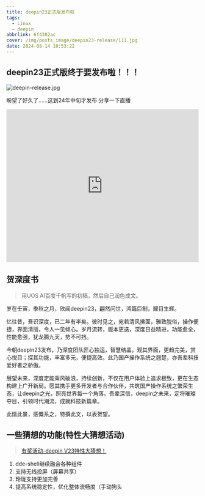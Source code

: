 ```yaml
---
title: deepin23正式版发布啦
tags:
  - Linux
  - deepin
abbrlink: 6f4302ac
cover: /img/posts_image/deepin23-release/111.jpg
date: 2024-08-14 10:53:22
---
```

## deepin23正式版终于要发布啦！！！
![deepin-release.jpg](https://bbs.deepin.org.cn/forum/e402554498db85444bfa32b5edee380b.jpg)

盼望了好久了……这到24年中旬才发布
分享一下直播
<iframe style="width: 100%;height: 400px;" src="https://www.bilibili.com/blackboard/live/live-activity-player.html?cid=4584766&quality=0" frameborder="no"    framespacing="0" scrolling="no" allow="autoplay; encrypted-media" allowfullscreen="true"></iframe>

## 贺深度书
> 用UOS AI百度千帆写的初稿，然后自己润色成文。

岁在壬寅，季秋之月，欣闻deepin23，翩然问世，鸿篇巨制，耀目生辉。

忆往昔，吾识深度，已二年有半矣。彼时见之，宛若清风拂面，雅致脱俗，操作便捷，界面清丽，令人一见倾心。岁月流转，版本更迭，深度日益精进，功能愈全，性能愈强，犹龙腾九天，势不可挡。

今朝deepin23发布，乃深度团队匠心独运，智慧结晶。观其界面，更趋完美，赏心悦目；探其功能，丰富多元，便捷高效。此乃国产操作系统之翘楚，亦吾辈科技爱好者之骄傲。

展望未来，深度定能乘风破浪，持续创新，不仅在用户体验上追求极致，更在生态构建上广开新局。愿其携手更多开发者与合作伙伴，共筑国产操作系统之繁荣生态，让deepin之光，照亮世界每一个角落。吾辈深信，deepin之未来，定将璀璨夺目，引领时代潮流，成就科技新篇章。

此情此景，感慨系之，特撰此文，以表贺望。

## 一些猜想的功能(特性大猜想活动)
> [有奖活动-deepin V23特性大猜想！](https://bbs.deepin.org.cn/post/276193)

1. dde-shell继续融合各种组件
2. 支持无线投屏（屏幕共享）
3. 玲珑支持更加完善
4. 提高系统稳定性，优化整体流畅度（手动狗头